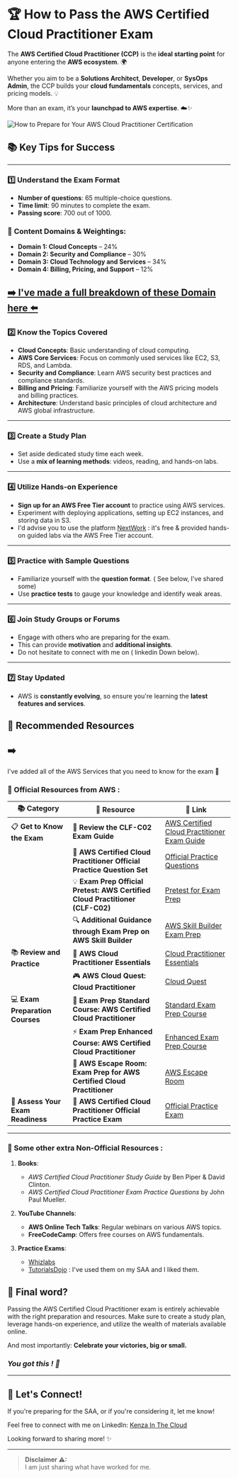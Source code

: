 # 🏆 How to Pass the AWS Certified Cloud Practitioner Exam


The **AWS Certified Cloud Practitioner (CCP)** is the **ideal starting point** for anyone entering the **AWS ecosystem**. 🌍  

Whether you aim to be a **Solutions Architect**, **Developer**, or **SysOps Admin**, the CCP builds your **cloud fundamentals** concepts, services, and pricing models. 💡  

More than an exam, it’s your **launchpad to AWS expertise**. ☁️✨  


![How to Prepare for Your AWS Cloud Practitioner Certification](https://images.ctfassets.net/7vvilgx54gxl/T6crmZmvqTENkx2A5sFRa/fd16f2ebbecdf47042f982f9d5185e21/How_To_Prepare_For_Your_AWS_Cloud_Practitioner_Certification__CLF-C02_.png)


## 📚 **Key Tips for Success**

---

### 1️⃣ **Understand the Exam Format**
   - **Number of questions**: 65 multiple-choice questions.
   - **Time limit**: 90 minutes to complete the exam.
   - **Passing score**: 700 out of 1000.

### 🔑 **Content Domains & Weightings**:
- **Domain 1: Cloud Concepts** – 24%
- **Domain 2: Security and Compliance** – 30%
- **Domain 3: Cloud Technology and Services** – 34%
- **Domain 4: Billing, Pricing, and Support** – 12%

[➡️ I've made a full breakdown of these Domain here ⬅️](https://github.com/Kzax01/Master-the-AWS-cloud-practitioner-cert/blob/main/Domains%20breakdown.md)
---

### 2️⃣ **Know the Topics Covered**
   - **Cloud Concepts**: Basic understanding of cloud computing.
   - **AWS Core Services**: Focus on commonly used services like EC2, S3, RDS, and Lambda.
   - **Security and Compliance**: Learn AWS security best practices and compliance standards.
   - **Billing and Pricing**: Familiarize yourself with the AWS pricing models and billing practices.
   - **Architecture**: Understand basic principles of cloud architecture and AWS global infrastructure.

---

### 3️⃣ **Create a Study Plan**
   - Set aside dedicated study time each week.
   - Use a **mix of learning methods**: videos, reading, and hands-on labs.

---

### 4️⃣ **Utilize Hands-on Experience**
   - **Sign up for an AWS Free Tier account** to practice using AWS services.
   - Experiment with deploying applications, setting up EC2 instances, and storing data in S3.
   - I'd advise you to use the platform [NextWork](https://community.nextwork.org/c/all-aws-projects/) : it's free & provided hands-on guided labs via the AWS Free Tier account. 

---

### 5️⃣ **Practice with Sample Questions**
   - Familiarize yourself with the **question format**. ( See below, I've shared some)
   - Use **practice tests** to gauge your knowledge and identify weak areas.

---

### 6️⃣ **Join Study Groups or Forums**
   - Engage with others who are preparing for the exam.
   - This can provide **motivation** and **additional insights**.
   - Do not hesitate to connect with me on ( linkedin Down below). 

---

### 7️⃣ **Stay Updated**
   - AWS is **constantly evolving**, so ensure you're learning the **latest features and services**.

## 📖 Recommended Resources

## ➡️ 
I've added all of the AWS Services that you need to know for the exam 🎯

### 📙 Official Resources from AWS :

| 📚 **Category**                        | **📝 Resource**                                                                                                      | **🔗 Link**                                                                                                                                                   |
|---------------------------------------|----------------------------------------------------------------------------------------------------------------------|-------------------------------------------------------------------------------------------------------------------------------------------------------------|
| 📋 **Get to Know the Exam**           | 📖 **Review the CLF-C02 Exam Guide**                                                                                   | [AWS Certified Cloud Practitioner Exam Guide](https://d1.awsstatic.com/training-and-certification/docs-cloud-practitioner/AWS-Certified-Cloud-Practitioner_Exam-Guide.pdf) |
|                                       | 📝 **AWS Certified Cloud Practitioner Official Practice Question Set**                                                 | [Official Practice Questions](https://explore.skillbuilder.aws/learn/course/external/view/elearning/14050/aws-certified-cloud-practitioner-official-practice-question-set-clf-c02-english) |
|                                       | 💡 **Exam Prep Official Pretest: AWS Certified Cloud Practitioner (CLF-C02)**                                          | [Pretest for Exam Prep](https://explore.skillbuilder.aws/learn/course/external/view/elearning/18115/exam-prep-official-pre-test-aws-certified-cloud-practitioner-clf-c02) |
|                                       | 🔍 **Additional Guidance through Exam Prep on AWS Skill Builder**                                                      | [AWS Skill Builder Exam Prep](https://skillbuilder.aws/exam-prep/cloud-practitioner)                                                              |
| 📚 **Review and Practice**            | 💼 **AWS Cloud Practitioner Essentials**                                                                               | [Cloud Practitioner Essentials](https://explore.skillbuilder.aws/learn/course/external/view/elearning/134/aws-cloud-practitioner-essentials)                 |
|                                       | 🎮 **AWS Cloud Quest: Cloud Practitioner**                                                                             | [Cloud Quest](https://explore.skillbuilder.aws/learn/course/external/view/elearning/11458/aws-cloud-quest-cloud-practitioner)                            |
| 💻 **Exam Preparation Courses**       | 📘 **Exam Prep Standard Course: AWS Certified Cloud Practitioner**                                                      | [Standard Exam Prep Course](https://explore.skillbuilder.aws/learn/course/external/view/elearning/16434/exam-prep-standard-course-aws-certified-cloud-practitioner-clf-c02-english) |
|                                       | ⚡ **Exam Prep Enhanced Course: AWS Certified Cloud Practitioner**                                                      | [Enhanced Exam Prep Course](https://explore.skillbuilder.aws/learn/course/external/view/elearning/16485/exam-prep-enhanced-course-aws-certified-cloud-practitioner-clf-c02-english) |
|                                       | 🚪 **AWS Escape Room: Exam Prep for AWS Certified Cloud Practitioner**                                                 | [AWS Escape Room](https://explore.skillbuilder.aws/learn/course/external/view/elearning/17373/aws-escape-room-for-exam-prep-aws-certified-cloud-practitioner-clf-c02) |
| 📝 **Assess Your Exam Readiness**     | 🎯 **AWS Certified Cloud Practitioner Official Practice Exam**                                                          | [Official Practice Exam](https://explore.skillbuilder.aws/learn/course/external/view/elearning/14637/aws-certified-cloud-practitioner-official-practice-exam-clf-c02-english) |


---

### 📕 Some other extra Non-Official Resources :
1. **Books**:
   - *AWS Certified Cloud Practitioner Study Guide* by Ben Piper & David Clinton.
   - *AWS Certified Cloud Practitioner Exam Practice Questions* by John Paul Mueller.


2. **YouTube Channels**:
   - **AWS Online Tech Talks**: Regular webinars on various AWS topics.
   - **FreeCodeCamp**: Offers free courses on AWS fundamentals.

3. **Practice Exams**:
   - [Whizlabs](https://www.whizlabs.com/aws-certified-cloud-practitioner/)
   - [TutorialsDojo](https://portal.tutorialsdojo.com/)  : I've used them on my SAA and I liked them. 

   

## 💬 **Final word?**

Passing the AWS Certified Cloud Practitioner exam is entirely achievable with the right preparation and resources. Make sure to create a study plan, leverage hands-on experience, and utilize the wealth of materials available online. 

And most importantly: **Celebrate your victories, big or small.**  

### _**You got this ! 🎯**_

--- 

## 💬 Let's Connect!

If you're preparing for the SAA, or if you're considering it, let me know!

Feel free to connect with me on LinkedIn: [Kenza In The Cloud](https://www.linkedin.com/in/kenza-in-the-cloud/)

Looking forward to sharing more! ✨

---


> **Disclaimer ⚠:**  
> I am just sharing what have worked for me. 


